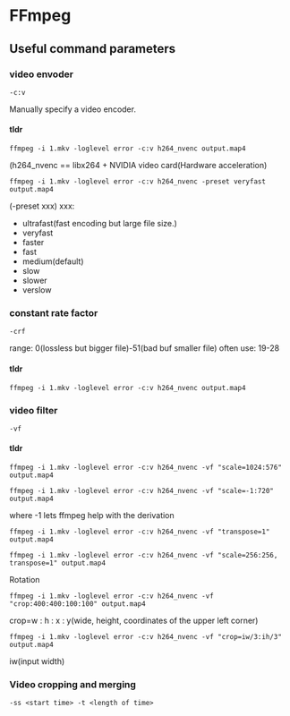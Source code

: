 # FFmpeg

## Useful command parameters

### video envoder
```shell
-c:v
```
Manually specify a video encoder.

#### tldr
```shell
ffmpeg -i 1.mkv -loglevel error -c:v h264_nvenc output.map4
```
(h264_nvenc == libx264 + NVIDIA video card(Hardware acceleration)

```shell
ffmpeg -i 1.mkv -loglevel error -c:v h264_nvenc -preset veryfast output.map4
```
(-preset xxx)
xxx:
- ultrafast(fast encoding but large file size.)
- veryfast
- faster
- fast
- medium(default)
- slow
- slower
- verslow

### constant rate factor

```shell
-crf
```
range: 0(lossless but bigger file)-51(bad buf smaller file)
often use: 19-28

#### tldr

```shell
ffmpeg -i 1.mkv -loglevel error -c:v h264_nvenc output.map4
```

### video filter

```shell
-vf
```

#### tldr

```shell
ffmpeg -i 1.mkv -loglevel error -c:v h264_nvenc -vf "scale=1024:576" output.map4

ffmpeg -i 1.mkv -loglevel error -c:v h264_nvenc -vf "scale=-1:720" output.map4
```

where -1 lets ffmpeg help with the derivation

```shell
ffmpeg -i 1.mkv -loglevel error -c:v h264_nvenc -vf "transpose=1" output.map4

ffmpeg -i 1.mkv -loglevel error -c:v h264_nvenc -vf "scale=256:256, transpose=1" output.map4
```
Rotation

```shell
ffmpeg -i 1.mkv -loglevel error -c:v h264_nvenc -vf "crop:400:400:100:100" output.map4
```
crop=w : h : x : y(wide, height, coordinates of the upper left corner)

```shell
ffmpeg -i 1.mkv -loglevel error -c:v h264_nvenc -vf "crop=iw/3:ih/3" output.map4
```
iw(input width)

### Video cropping and merging

```shell
-ss <start time> -t <length of time>
```
